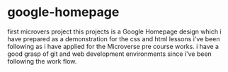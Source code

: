 # google-homepage
first microvers project
this projects is a Google Homepage design which i have prepared as a demonstration for the css and html lessons i've been following as i have applied for the Microverse pre course works. i have a good grasp of git and web development environments since i've been following the work flow.
